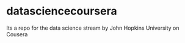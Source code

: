 datasciencecoursera
===================

Its a repo for the data science stream by John Hopkins University on Cousera
